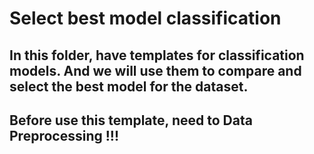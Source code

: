 # Select best model classification
## In this folder, have templates for classification models. And we will use them to compare and select the best model for the dataset.
## Before use this template, need to Data Preprocessing !!!
